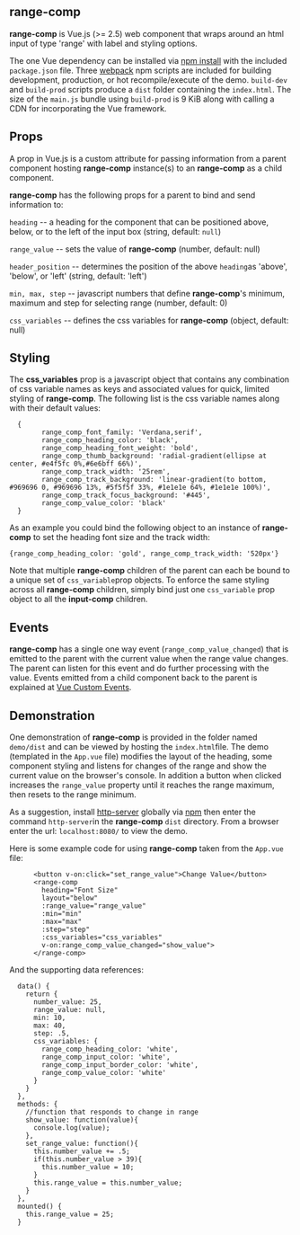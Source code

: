 ## range-comp

**range-comp** is Vue.js (>= 2.5) web component that wraps around an html input of type 'range' with label and styling options.  

The one Vue dependency can be installed via [npm install](https://docs.npmjs.com/cli/install.html "npm install") with the included `package.json` file. Three [webpack](https://webpack.js.org/concepts/) npm scripts are included for building  development, production, or hot recompile/execute of the demo.   `build-dev` and `build-prod` scripts produce  a `dist` folder containing the `index.html`.  The size of the `main.js` bundle using `build-prod` is 9 KiB along with calling a CDN for incorporating the Vue framework.

## Props

A prop in Vue.js is a custom attribute for passing information from a parent component hosting **range-comp** instance(s) to an **range-comp** as a child component. 

**range-comp** has the following props for a parent to bind and send information to:

`heading` -- a heading for the component that can be positioned above, below, or to the left of the input box (string, default: `null`)

`range_value` -- sets the value of **range-comp** (number, default: null)

`header_position` -- determines the position of the above `heading`as 'above', 'below', or 'left' (string, default: 'left')

`min, max, step` -- javascript numbers that define **range-comp**'s minimum, maximum and step for selecting range (number, default: 0)

`css_variables` -- defines the css variables for **range-comp** (object, default: null)

## Styling

The **css_variables** prop is a javascript object that contains any combination of css variable names as keys and associated values for quick, limited styling of **range-comp**.  The following list is the css variable names along with their default values:

```
  {
  		range_comp_font_family: 'Verdana,serif',
  		range_comp_heading_color: 'black',
  		range_comp_heading_font_weight: 'bold',
  		range_comp_thumb_background: 'radial-gradient(ellipse at center, #e4f5fc 0%,#6e6bff 66%)',
  		range_comp_track_width: '25rem',
  		range_comp_track_background: 'linear-gradient(to bottom, #969696 0, #969696 13%, #5f5f5f 33%, #1e1e1e 64%, #1e1e1e 100%)',
  		range_comp_track_focus_background: '#445',
  		range_comp_value_color: 'black'
  }
```

As an example you could bind the following object to an instance of **range-comp** to set the heading font size and the track width:

```
{range_comp_heading_color: 'gold', range_comp_track_width: '520px'}
```

Note that multiple **range-comp** children of the parent can each be bound to a unique set of `css_variable`prop objects. To enforce the same styling across all **range-comp** children, simply  bind just one `css_variable` prop object to all the **input-comp** children.

## Events

**range-comp**  has a single one way event (`range_comp_value_changed`) that is emitted to the parent with the current value when the range value changes.  The parent can listen for this event and do further processing with the value.  Events emitted from a child component back to the parent is explained at [Vue Custom Events](https://vuejs.org/v2/guide/components.html#Using-v-on-with-Custom-Events).

## Demonstration

One demonstration of **range-comp** is provided in the folder named `demo/dist` and can be viewed by hosting the `index.html`file.  The demo (templated in the `App.vue` file) modifies the layout of the heading, some component styling and listens for changes of the range and show the current value on the browser's console.  In addition a button when clicked increases the `range_value` property until it reaches the range maximum, then resets to the range minimum. 

As a suggestion, install [http-server](https://www.npmjs.com/package/http-server "http-server") globally via [npm](https://www.npmjs.com/ "npm") then enter the command `http-server`in the **range-comp** `dist` directory.  From a browser enter the url: `localhost:8080/` to view the demo.

Here is some example code for using **range-comp** taken from the `App.vue` file:

```
      <button v-on:click="set_range_value">Change Value</button>
      <range-comp
        heading="Font Size"
        layout="below"
        :range_value="range_value"
        :min="min"
        :max="max"
        :step="step"
        :css_variables="css_variables"
        v-on:range_comp_value_changed="show_value">
      </range-comp>
```

And the supporting data references:

```
  data() {
    return {
      number_value: 25,
      range_value: null,
      min: 10,
      max: 40,
      step: .5,
      css_variables: {
        range_comp_heading_color: 'white',
        range_comp_input_color: 'white',
        range_comp_input_border_color: 'white',
        range_comp_value_color: 'white'
      }
    }
  },
  methods: {
  	//function that responds to change in range
    show_value: function(value){
      console.log(value);
    },
    set_range_value: function(){
      this.number_value += .5;
      if(this.number_value > 39){
        this.number_value = 10;
      }
      this.range_value = this.number_value;
    }
  },
  mounted() {
    this.range_value = 25;
  }
```

